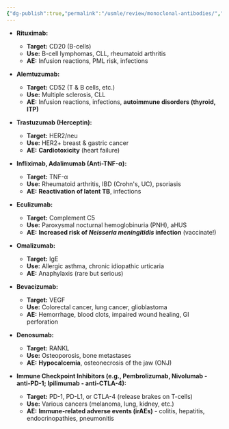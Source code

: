 ```yaml
---
{"dg-publish":true,"permalink":"/usmle/review/monoclonal-antibodies/","tags":["t1"]}
---
```


- **Rituximab:**
    
    - **Target:** CD20 (B-cells)
    - **Use:** B-cell lymphomas, CLL, rheumatoid arthritis
    - **AE:** Infusion reactions, PML risk, infections
- **Alemtuzumab:**
    
    - **Target:** CD52 (T & B cells, etc.)
    - **Use:** Multiple sclerosis, CLL
    - **AE:** Infusion reactions, infections, **autoimmune disorders (thyroid, ITP)**
- **Trastuzumab (Herceptin):**
    
    - **Target:** HER2/neu
    - **Use:** HER2+ breast & gastric cancer
    - **AE:** **Cardiotoxicity** (heart failure)
- **Infliximab, Adalimumab (Anti-TNF-α):**
    
    - **Target:** TNF-α
    - **Use:** Rheumatoid arthritis, IBD (Crohn's, UC), psoriasis
    - **AE:** **Reactivation of latent TB**, infections
- **Eculizumab:**
    
    - **Target:** Complement C5
    - **Use:** Paroxysmal nocturnal hemoglobinuria (PNH), aHUS
    - **AE:** **Increased risk of _Neisseria meningitidis_ infection** (vaccinate!)
- **Omalizumab:**
    
    - **Target:** IgE
    - **Use:** Allergic asthma, chronic idiopathic urticaria
    - **AE:** Anaphylaxis (rare but serious)
- **Bevacizumab:**
    
    - **Target:** VEGF
    - **Use:** Colorectal cancer, lung cancer, glioblastoma
    - **AE:** Hemorrhage, blood clots, impaired wound healing, GI perforation
- **Denosumab:**
    
    - **Target:** RANKL
    - **Use:** Osteoporosis, bone metastases
    - **AE:** **Hypocalcemia**, osteonecrosis of the jaw (ONJ)
- **Immune Checkpoint Inhibitors (e.g., Pembrolizumab, Nivolumab - anti-PD-1; Ipilimumab - anti-CTLA-4):**
    
    - **Target:** PD-1, PD-L1, or CTLA-4 (release brakes on T-cells)
    - **Use:** Various cancers (melanoma, lung, kidney, etc.)
    - **AE:** **Immune-related adverse events (irAEs)** - colitis, hepatitis, endocrinopathies, pneumonitis

